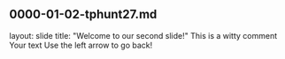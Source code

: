 0000-01-02-tphunt27.md
---
layout: slide
title: "Welcome to our second slide!"
This is a witty comment
Your text
Use the left arrow to go back!
